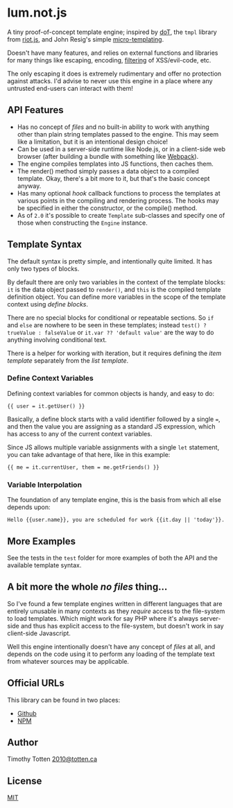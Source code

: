 # lum.not.js

A tiny proof-of-concept template engine; inspired by [doT], the `tmpl`
library from [riot.js], and John Resig's simple [micro-templating].

Doesn't have many features, and relies on external functions and libraries
for many things like escaping, encoding, [filtering] of XSS/evil-code, etc.

The only escaping it does is extremely rudimentary and offer no protection
against attacks. I'd advise to never use this engine in a place where any
untrusted end-users can interact with them!

## API Features

- Has no concept of _files_ and no built-in ability to work with
  anything other than plain string templates passed to the engine.
  This may seem like a limitation, but it is an intentional design choice!
- Can be used in a server-side runtime like Node.js, or in a client-side 
  web browser (after building a bundle with something like [Webpack]).
- The engine compiles templates into JS functions, then caches them.
- The render() method simply passes a data object to a compiled template.
  Okay, there's a bit more to it, but that's the basic concept anyway.
- Has many optional _hook_ callback functions to process the templates at
  various points in the compiling and rendering process. The hooks may be 
  specified in either the constructor, or the compile() method.
- As of `2.0` it's possible to create `Template` sub-classes and specify
  one of those when constructing the `Engine` instance.

## Template Syntax

The default syntax is pretty simple, and intentionally quite limited.
It has only two types of blocks. 

By default there are only two variables in the context of the template
blocks: `it` is the data object passed to `render()`, and `this` is the
compiled template definition object. You can define more variables in
the scope of the template context using _define blocks_.

There are no special blocks for conditional or repeatable sections.
So `if` and `else` are nowhere to be seen in these templates; instead
`test() ? trueValue : falseValue` or `it.var ?? 'default value'` are
the way to do anything involving conditional text. 

There is a helper for working with iteration, but it requires defining
the _item template_ separately from the _list template_.

### Define Context Variables

Defining context variables for common objects is handy, and easy to do:

```
{{ user = it.getUser() }}
```

Basically, a define block starts with a valid identifier followed 
by a single `=`, and then the value you are assigning as a standard
JS expression, which has access to any of the current context variables.

Since JS allows multiple variable assignments with a single `let` statement,
you can take advantage of that here, like in this example:

```
{{ me = it.currentUser, them = me.getFriends() }}
```

### Variable Interpolation

The foundation of any template engine, this is the basis from which all
else depends upon:

```
Hello {{user.name}}, you are scheduled for work {{it.day || 'today'}}.
```

## More Examples

See the tests in the `test` folder for more examples of both the
API and the available template syntax.

## A bit more the whole _no files_ thing...

So I've found a few template engines written in different languages that
are entirely unusable in many contexts as they _require_ access to the
file-system to load templates. Which might work for say PHP where it's
always server-side and thus has explicit access to the file-system,
but doesn't work in say client-side Javascript.

Well this engine intentionally doesn't have any concept of _files_ at
all, and depends on the code using it to perform any loading of the
template text from whatever sources may be applicable.

## Official URLs

This library can be found in two places:

 * [Github](https://github.com/supernovus/lum.not.js)
 * [NPM](https://www.npmjs.com/package/@lumjs/not)

## Author

Timothy Totten <2010@totten.ca>

## License

[MIT](https://spdx.org/licenses/MIT.html)

[filtering]: https://github.com/cure53/DOMPurify
[Webpack]: https://webpack.js.org/
[doT]: https://github.com/olado/doT
[riot.js]: https://riot.js.org/
[micro-templating]: https://johnresig.com/blog/javascript-micro-templating/